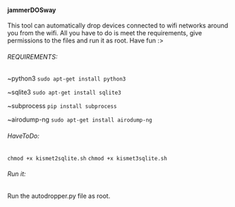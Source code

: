 
#### jammerDOSway
This tool can automatically drop devices connected to wifi networks around you from the wifi. All you have to do is meet the requirements, give permissions to the files and run it as root.
Have fun :>

###### REQUIREMENTS:
~python3
`sudo apt-get install python3`

~sqlite3 
`sudo apt-get install sqlite3`

~subprocess
`pip install subprocess`

~airodump-ng
`sudo apt-get install airodump-ng`


###### HaveToDo:

`chmod +x kismet2sqlite.sh`
`chmod +x kismet3sqlite.sh`


###### Run it:
Run the autodropper.py file as root.

